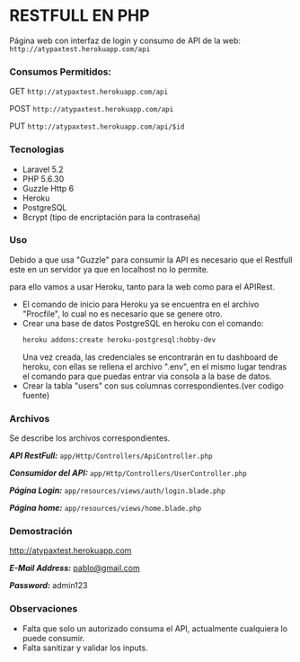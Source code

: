 # RESTFULL EN PHP

Página web con interfaz de login y consumo de API de la web:
```http://atypaxtest.herokuapp.com/api```

### Consumos Permitidos: ###

GET ```http://atypaxtest.herokuapp.com/api```

POST ```http://atypaxtest.herokuapp.com/api```

PUT ```http://atypaxtest.herokuapp.com/api/$id```

### Tecnologias ###
 - Laravel 5.2
 - PHP 5.6.30
 - Guzzle Http 6
 - Heroku
 - PostgreSQL
 - Bcrypt (tipo de encriptación para la contraseña)

### Uso ###

Debido a que usa "Guzzle" para consumir la API es necesario que el Restfull este en un servidor ya que en localhost no lo permite.

para ello vamos a usar Heroku, tanto para la web como para el APIRest.

- El comando de inicio para Heroku ya se encuentra en el archivo "Procfile", lo cual no es necesario que se genere otro.
- Crear una base de datos PostgreSQL en heroku con el comando:
    ```sh
    heroku addons:create heroku-postgresql:hobby-dev
    ```
    Una vez creada, las credenciales se encontrarán en tu dashboard de heroku, con ellas se rellena el archivo ".env", en el mismo lugar tendras el comando para que puedas entrar via consola a la base de datos.
- Crear la tabla "users" con sus columnas correspondientes.(ver codigo fuente)

### Archivos ###

Se describe los archivos correspondientes.

***API RestFull:***
```app/Http/Controllers/ApiController.php```

***Consumidor del API:***
```app/Http/Controllers/UserController.php```

***Página Login:***
```app/resources/views/auth/login.blade.php```

***Página home:***
```app/resources/views/home.blade.php```

### Demostración ###
http://atypaxtest.herokuapp.com

***E-Mail Address:*** pablo@gmail.com

***Password:*** admin123

### Observaciones ###
- Falta que solo un autorizado consuma el API, actualmente cualquiera lo puede consumir.
- Falta sanitizar y validar los inputs.